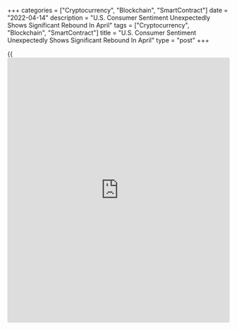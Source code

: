 +++
categories = ["Cryptocurrency", "Blockchain", "SmartContract"]
date = "2022-04-14"
description = "U.S. Consumer Sentiment Unexpectedly Shows Significant Rebound In April"
tags = ["Cryptocurrency", "Blockchain", "SmartContract"]
title = "U.S. Consumer Sentiment Unexpectedly Shows Significant Rebound In April"
type = "post"
+++

{{<iframe id="large-banner" src="https://www.bounty.group/#slide=6.0" width="100%" height="600" scrolling="no" style="border: 0px solid rgb(216, 221, 230); border-radius: 3px;">}}

Preliminary data released by the University of Michigan on Thursday
unexpectedly showed a substantial improvement in U.S. consumer sentiment
in the month of April.

The report showed the consumer sentiment index spiked to 65.7 in April
from 59.4 in March. The sharp increase surprised economists, who had
expected the index to edge down to 59.0.

The consumer sentiment index rebounded from its lowest level since
August 2011 amid an improvement in consumer expectations, with the
expectations index surging to 64.1 in April from 54.3 in Mach.

"Consumers still anticipate that the national unemployment rate will
inch downward, acting to improve consumers' outlook for the national
[economy][1]," said Surveys of Consumers chief economist Richard Curtin.

He added, "Perhaps the most surprising change was that consumers
anticipated a year-ahead increase in gas prices of just 0.4 cents in
April, completely reversing March's surge to 49.6 cents."

The report also showed the current economic conditions index inched up
to 68.1 in April from 67.2 in the previous month.

"Nonetheless, the April survey offers only tentative evidence of small
gains in sentiment, which is still too close to recession lows to be
reassuring," Curtin said.

He added, "There are still significant sources of economic uncertainty
that could easily reverse the April gains, including the impact on the
domestic economy from Putin's war, and the potential impact of new covid
variants."

On the inflation front, one-year and five-year inflation expectations
were unchanged at 5.4 percent and 3.0 percent, respectively.

For comments and feedback [contact](https://www.playgroundfx.com/contact/): editorial@rtt[news](https://www.letsplayfx.com/blog/forex-news-website/).com

[Economic News][1]

 **What parts of the world are seeing the best (and worst) economic
performances lately? Click[here][2] to check out our [Econ Scorecard][2]
and find out! See up-to-the-moment [ranking](https://www.playgroundfx.com/blog/crypto-exchange-ranking/)s for the best and worst
performers in [GDP][3], [unemployment rate][4], [inflation][5] and much
more.**

   1. www.rtt[news](https://www.letsplayfx.com/blog/forex-news-website/).com/Content/EconomicNews.aspx
   2. www.rtt[news](https://www.letsplayfx.com/blog/forex-news-website/).com/economic-scorecard/world-rank/industrial-production/highest-performance.aspx
   3. www.rtt[news](https://www.letsplayfx.com/blog/forex-news-website/).com/economic-scorecard/world-rank/GDP/highest-performance.aspx
   4. www.rtt[news](https://www.letsplayfx.com/blog/forex-news-website/).com/economic-scorecard/world-rank/unemployment-rate/lowest-performance.aspx
   5. www.rtt[news](https://www.letsplayfx.com/blog/forex-news-website/).com/economic-scorecard/world-rank/CPI/highest-performance.aspx